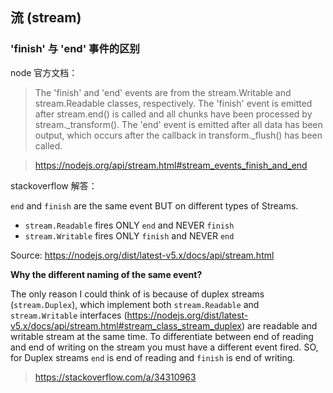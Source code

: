 ## 流 (stream)


### 'finish' 与 'end' 事件的区别

node 官方文档：

> The 'finish' and 'end' events are from the stream.Writable and stream.Readable classes, respectively. The 'finish' event is emitted after stream.end() is called and all chunks have been processed by stream._transform(). The 'end' event is emitted after all data has been output, which occurs after the callback in transform._flush() has been called.

> https://nodejs.org/api/stream.html#stream_events_finish_and_end

stackoverflow 解答：

`end` and `finish` are the same event BUT on different types of Streams.

- `stream.Readable` fires ONLY `end` and NEVER `finish`
- `stream.Writable` fires ONLY `finish` and NEVER `end`

Source: https://nodejs.org/dist/latest-v5.x/docs/api/stream.html

**Why the different naming of the same event?**

The only reason I could think of is because of duplex streams (`stream.Duplex`), which implement both `stream.Readable` and `stream.Writable` interfaces (https://nodejs.org/dist/latest-v5.x/docs/api/stream.html#stream_class_stream_duplex) are readable and writable stream at the same time. To differentiate between end of reading and end of writing on the stream you must have a different event fired. SO, for Duplex streams `end` is end of reading and `finish` is end of writing.

> https://stackoverflow.com/a/34310963
